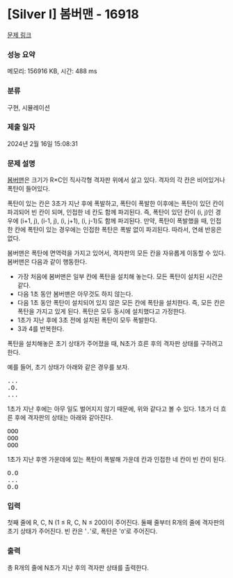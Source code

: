 # [Silver I] 봄버맨 - 16918 

[문제 링크](https://www.acmicpc.net/problem/16918) 

### 성능 요약

메모리: 156916 KB, 시간: 488 ms

### 분류

구현, 시뮬레이션

### 제출 일자

2024년 2월 16일 15:08:31

### 문제 설명

<p><a href="https://en.wikipedia.org/wiki/Bomberman">봄버맨</a>은 크기가 R×C인 직사각형 격자판 위에서 살고 있다. 격자의 각 칸은 비어있거나 폭탄이 들어있다.</p>

<p>폭탄이 있는 칸은 3초가 지난 후에 폭발하고, 폭탄이 폭발한 이후에는 폭탄이 있던 칸이 파괴되어 빈 칸이 되며, 인접한 네 칸도 함께 파괴된다. 즉, 폭탄이 있던 칸이 (i, j)인 경우에 (i+1, j), (i-1, j), (i, j+1), (i, j-1)도 함께 파괴된다. 만약, 폭탄이 폭발했을 때, 인접한 칸에 폭탄이 있는 경우에는 인접한 폭탄은 폭발 없이 파괴된다. 따라서, 연쇄 반응은 없다.</p>

<p>봄버맨은 폭탄에 면역력을 가지고 있어서, 격자판의 모든 칸을 자유롭게 이동할 수 있다. 봄버맨은 다음과 같이 행동한다.</p>

<ul>
	<li>가장 처음에 봄버맨은 일부 칸에 폭탄을 설치해 놓는다. 모든 폭탄이 설치된 시간은 같다.</li>
	<li>다음 1초 동안 봄버맨은 아무것도 하지 않는다.</li>
	<li>다음 1초 동안 폭탄이 설치되어 있지 않은 모든 칸에 폭탄을 설치한다. 즉, 모든 칸은 폭탄을 가지고 있게 된다. 폭탄은 모두 동시에 설치했다고 가정한다.</li>
	<li>1초가 지난 후에 3초 전에 설치된 폭탄이 모두 폭발한다.</li>
	<li>3과 4를 반복한다.</li>
</ul>

<p>폭탄을 설치해놓은 초기 상태가 주어졌을 때, N초가 흐른 후의 격자판 상태를 구하려고 한다.</p>

<p>예를 들어, 초기 상태가 아래와 같은 경우를 보자.</p>

<pre>...
.O.
...</pre>

<p>1초가 지난 후에는 아무 일도 벌어지지 않기 때문에, 위와 같다고 볼 수 있다. 1초가 더 흐른 후에 격자판의 상태는 아래와 같아진다.</p>

<pre>OOO
OOO
OOO</pre>

<p>1초가 지난 후엔 가운데에 있는 폭탄이 폭발해 가운데 칸과 인접한 네 칸이 빈 칸이 된다.</p>

<pre>O.O
...
O.O
</pre>

### 입력 

 <p>첫째 줄에 R, C, N (1 ≤ R, C, N ≤ 200)이 주어진다. 둘째 줄부터 R개의 줄에 격자판의 초기 상태가 주어진다. 빈 칸은 '<code>.</code>'로, 폭탄은 '<code>O</code>'로 주어진다.</p>

### 출력 

 <p>총 R개의 줄에 N초가 지난 후의 격자판 상태를 출력한다.</p>


